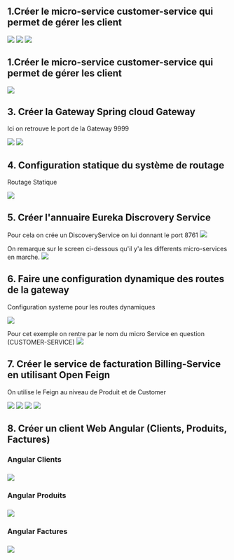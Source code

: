 <h2>1.Créer le micro-service customer-service qui permet de gérer les client</h2>
<img src="screens/img.png">
<img src="screens/img_2.png">
<img src="screens/img_3.png">
<h2>1.Créer le micro-service customer-service qui permet de gérer les client</h2>
<img src="screens/img_16.png">
<h2>3. Créer la Gateway Spring cloud Gateway</h2>
<p>Ici on retrouve le port de la Gateway 9999</p>
<img src="screens/img_17.png">
<img src="screens/img_18.png">
<h2>4. Configuration statique du système de routage</h2>
<p>Routage Statique</p>
<img src="screens/img_19.png">
<h2>5. Créer l'annuaire Eureka Discrovery Service</h2>
<p>Pour cela on crée un DiscoveryService on lui donnant le port 8761
<img src="screens/img_20.png">
<p>On remarque sur le screen ci-dessous qu'il y'a les differents micro-services en marche.
<img src="screens/img_21.png">
<h2>6. Faire une configuration dynamique des routes de la gateway</h2>
<p>Configuration systeme pour les routes dynamiques<p>
<img src="screens/img_22.png">
<p>Pour cet exemple on rentre par le nom du micro Service en question (CUSTOMER-SERVICE)
<img src="screens/img_10.png">
<h2>7. Créer le service de facturation Billing-Service en utilisant Open Feign</h2>
<p>On utilise le Feign au  niveau de Produit et de Customer <p>
<img src="screens/img_23.png">
<img src="screens/img_24.png">
<img src="screens/img_25.png">
<img src="screens/img_26.png">
<h2>8. Créer un client Web Angular (Clients, Produits, Factures)</h2>
    <h3>Angular Clients<h3>
    <img src="screens/img_27.png">
    <h3>Angular Produits<h3>
    <img src="screens/img_28.png">
    <h3>Angular Factures<h3>
    <img src="screens/img_29.png">